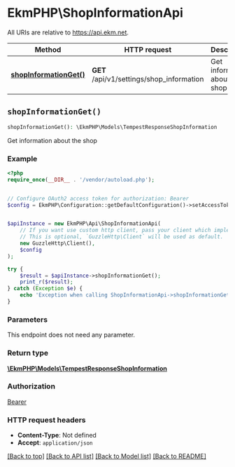 # EkmPHP\ShopInformationApi

All URIs are relative to https://api.ekm.net.

Method | HTTP request | Description
------------- | ------------- | -------------
[**shopInformationGet()**](ShopInformationApi.md#shopInformationGet) | **GET** /api/v1/settings/shop_information | Get information about the shop


## `shopInformationGet()`

```php
shopInformationGet(): \EkmPHP\Models\TempestResponseShopInformation
```

Get information about the shop

### Example

```php
<?php
require_once(__DIR__ . '/vendor/autoload.php');


// Configure OAuth2 access token for authorization: Bearer
$config = EkmPHP\Configuration::getDefaultConfiguration()->setAccessToken('YOUR_ACCESS_TOKEN');


$apiInstance = new EkmPHP\Api\ShopInformationApi(
    // If you want use custom http client, pass your client which implements `GuzzleHttp\ClientInterface`.
    // This is optional, `GuzzleHttp\Client` will be used as default.
    new GuzzleHttp\Client(),
    $config
);

try {
    $result = $apiInstance->shopInformationGet();
    print_r($result);
} catch (Exception $e) {
    echo 'Exception when calling ShopInformationApi->shopInformationGet: ', $e->getMessage(), PHP_EOL;
}
```

### Parameters

This endpoint does not need any parameter.

### Return type

[**\EkmPHP\Models\TempestResponseShopInformation**](../Model/TempestResponseShopInformation.md)

### Authorization

[Bearer](../../README.md#Bearer)

### HTTP request headers

- **Content-Type**: Not defined
- **Accept**: `application/json`

[[Back to top]](#) [[Back to API list]](../../README.md#endpoints)
[[Back to Model list]](../../README.md#models)
[[Back to README]](../../README.md)
